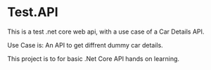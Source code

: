 # Test.API
This is a test .net core web api, with a use case of a Car Details API.

Use Case is: An API to get diffrent dummy car details.

This project is to for basic .Net Core API hands on learning.


